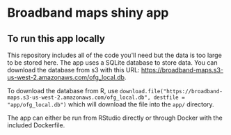 # Broadband maps shiny app

## To run this app locally

This repository includes all of the code you'll need but the data is too large to be stored here. The app uses a SQLite database to store data. You can download the database from s3 with this URL: https://broadband-maps.s3-us-west-2.amazonaws.com/ofg_local.db. 

To download the database from R, use `download.file("https://broadband-maps.s3-us-west-2.amazonaws.com/ofg_local.db", destfile = "app/ofg_local.db")` which will download the file into the `app/` directory.

The app can either be run from RStudio directly or through Docker with the included Dockerfile.
